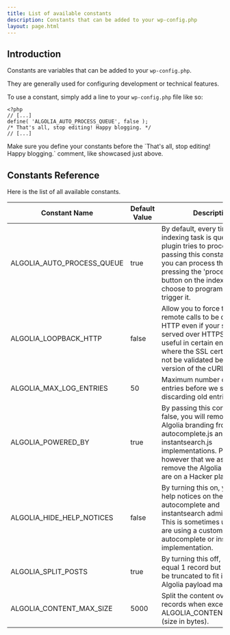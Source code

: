 ```yaml
---
title: List of available constants
description: Constants that can be added to your wp-config.php
layout: page.html
---
```

## Introduction

Constants are variables that can be added to your `wp-config.php`.

They are generally used for configuring development or technical features.

To use a constant, simply add a line to your `wp-config.php` file like so:

```
<?php
// [...]
define( 'ALGOLIA_AUTO_PROCESS_QUEUE', false );
/* That's all, stop editing! Happy blogging. */
// [...]
```

<div class="alert alert-warning">Make sure you define your constants before the `That's all, stop editing! Happy blogging.` comment, like showcased just above.</div>

## Constants Reference

Here is the list of all available constants.

| Constant Name | Default Value | Description |
| --- | --- | --- |
| ALGOLIA_AUTO_PROCESS_QUEUE | true | By default, every time a new indexing task is queued, the plugin tries to process them. By passing this constant to false, you can process the queue by pressing the 'process queue' button on the indexing page, or choose to programatically trigger it. |
| ALGOLIA_LOOPBACK_HTTP | false | Allow you to force the queue remote calls to be done over HTTP even if your site is served over HTTPS. This is useful in certain environments where the SSL certificates can not be validated because of old version of the cURL library. |
| ALGOLIA_MAX_LOG_ENTRIES | 50 | Maximum number of log entries before we start discarding old entries. |
| ALGOLIA_POWERED_BY | true | By passing this constant to false, you will remove the Algolia branding from the autocomplete.js and instantsearch.js implementations. Please note however that we ask you to not remove the Algolia logo if you are on a Hacker plan. |
| ALGOLIA_HIDE_HELP_NOTICES | false | By turning this on, you will hide help notices on the autocomplete and instantsearch admin pages. This is sometimes useful if you are using a custom autocomplete or instantsearch implementation.|
| ALGOLIA_SPLIT_POSTS | true | By turning this off, 1 post will equal 1 record but content will be truncated to fit into the Algolia payload max size.|
| ALGOLIA_CONTENT_MAX_SIZE | 5000 | Split the content over several records when exceeding ALGOLIA_CONTENT_MAX_SIZE (size in bytes).
